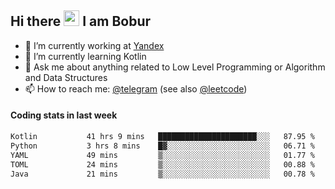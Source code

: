 ## Hi there <img src="https://media.giphy.com/media/hvRJCLFzcasrR4ia7z/giphy.gif" width="25px" height="25px"> I am Bobur

- 💼 I’m currently working at [Yandex](https://yandex.ru/)
- 🌱 I’m currently learning Kotlin
- 💬 Ask me about anything related to Low Level Programming or Algorithm and Data Structures
- 📫 How to reach me: [@telegram](https://t.me/octoant) (see also [@leetcode](https://leetcode.com/octoant/))    

#### Coding stats in last week

<!--START_SECTION:waka-->

```txt
Kotlin           41 hrs 9 mins   ██████████████████████░░░   87.95 %
Python           3 hrs 8 mins    █▓░░░░░░░░░░░░░░░░░░░░░░░   06.71 %
YAML             49 mins         ▒░░░░░░░░░░░░░░░░░░░░░░░░   01.77 %
TOML             24 mins         ▒░░░░░░░░░░░░░░░░░░░░░░░░   00.88 %
Java             21 mins         ▒░░░░░░░░░░░░░░░░░░░░░░░░   00.78 %
```

<!--END_SECTION:waka-->
